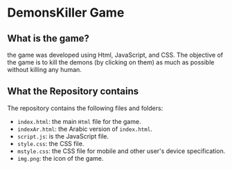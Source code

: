 # DemonsKiller Game
## What is the game?
the game was developed using Html, JavaScript, and CSS. The objective of the game is to kill the demons (by clicking on them) as much as possible without killing any human.
## What the Repository contains
The repository contains the following files and folders:
- `index.html`: the main `Html` file for the game.
- `indexAr.html`: the Arabic version of `index.html`.
- `script.js`: is the JavaScript file.
- `style.css`: the CSS file.
- `mstyle.css`: the CSS file for mobile and other user's device specification.
- `img.png`: the icon of the game.
